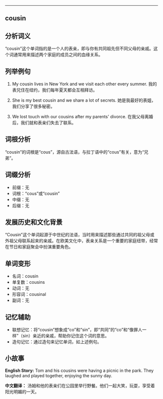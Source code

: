 
---------------
## cousin
## 分析词义
“cousin”这个单词指的是一个人的表亲，即与你有共同祖先但不同父母的亲戚。这个词通常用来描述两个家庭的成员之间的血缘关系。

## 列举例句
1. My cousin lives in New York and we visit each other every summer.
   我的表兄住在纽约，我们每年夏天都会互相拜访。

2. She is my best cousin and we share a lot of secrets.
   她是我最好的表姐，我们分享了很多秘密。

3. We lost touch with our cousins after my parents' divorce.
   在我父母离婚后，我们就和表亲们失去了联系。

## 词根分析
“cousin”的词根是“cous”，源自古法语，与拉丁语中的“cous”有关，意为“兄弟”。

## 词缀分析
- 前缀：无
- 词根：“cous”或“cousin”
- 中缀：无
- 后缀：无

## 发展历史和文化背景
“Cousin”这个单词起源于中世纪的法语，当时用来描述那些通过共同的祖父母或外祖父母联系起来的亲戚。在欧美文化中，表亲关系是一个重要的家庭纽带，经常在节日和家庭聚会中扮演重要角色。

## 单词变形
- 名词：cousin
- 单复数：cousins
- 动词：无
- 形容词：cousinal
- 副词：无

## 记忆辅助
- 联想记忆：将“cousin”想象成“co”和“sin”，即“共同”的“co”和“像罪人一样”（sin）亲近的亲戚，帮助你记住这个词的意思。
- 造句记忆：通过造句来记忆单词，如上述例句。

## 小故事
**English Story:**
Tom and his cousins were having a picnic in the park. They laughed and played together, enjoying the sunny day.

**中文翻译：**
汤姆和他的表亲们在公园里举行野餐。他们一起大笑，玩耍，享受着阳光明媚的一天。

